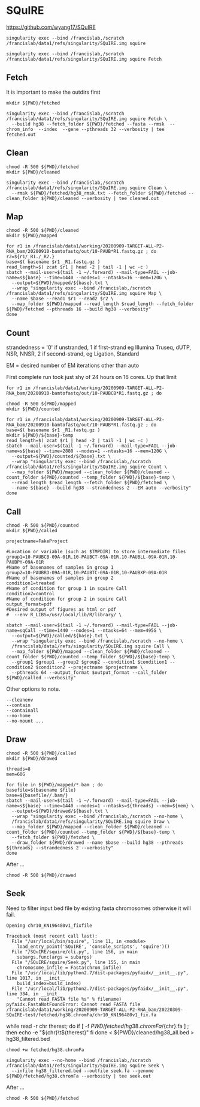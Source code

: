 #	SQuIRE

https://github.com/wyang17/SQuIRE


```
singularity exec --bind /francislab,/scratch /francislab/data1/refs/singularity/SQuIRE.img squire 

singularity exec --bind /francislab,/scratch /francislab/data1/refs/singularity/SQuIRE.img squire Fetch
```

##	Fetch 

It is important to make the outdirs first

```
mkdir ${PWD}/fetched

singularity exec --bind /francislab,/scratch /francislab/data1/refs/singularity/SQuIRE.img squire Fetch \
  --build hg38 --fetch_folder ${PWD}/fetched --fasta --rmsk  --chrom_info  --index  --gene --pthreads 32 --verbosity | tee fetched.out 
```


##	Clean

```
chmod -R 500 ${PWD}/fetched
mkdir ${PWD}/cleaned

singularity exec --bind /francislab,/scratch /francislab/data1/refs/singularity/SQuIRE.img squire Clean \
  --rmsk ${PWD}/fetched/hg38_rmsk.txt --fetch_folder ${PWD}/fetched --clean_folder ${PWD}/cleaned --verbosity | tee cleaned.out
```

##	Map


```
chmod -R 500 ${PWD}/cleaned
mkdir ${PWD}/mapped

for r1 in /francislab/data1/working/20200909-TARGET-ALL-P2-RNA_bam/20200910-bamtofastq/out/10-PAUB*R1.fastq.gz ; do
r2=${r1/_R1./_R2.}
base=$( basename $r1 _R1.fastq.gz )
read_length=$( zcat $r1 | head -2 | tail -1 | wc -c )
sbatch --mail-user=$(tail -1 ~/.forward) --mail-type=FAIL --job-name=s${base} --time=1440 --nodes=1 --ntasks=16 --mem=120G \
  --output=${PWD}/mapped/${base}.txt \
  --wrap "singularity exec --bind /francislab,/scratch /francislab/data1/refs/singularity/SQuIRE.img squire Map \
  --name $base --read1 $r1 --read2 $r2 \
  --map_folder ${PWD}/mapped --read_length $read_length --fetch_folder ${PWD}/fetched --pthreads 16 --build hg38 --verbosity"
done
```


##	Count

strandedness = '0' if unstranded, 1 if first-strand eg Illumina Truseq, dUTP, NSR, NNSR, 2 if second-strand, eg Ligation, Standard

EM = desired number of EM iterations other than auto

First complete run took just shy of 24 hours on 16 cores. Up that limit

`for r1 in /francislab/data1/working/20200909-TARGET-ALL-P2-RNA_bam/20200910-bamtofastq/out/10-PAUBCB*R1.fastq.gz ; do`

```
chmod -R 500 ${PWD}/mapped
mkdir ${PWD}/counted

for r1 in /francislab/data1/working/20200909-TARGET-ALL-P2-RNA_bam/20200910-bamtofastq/out/10-PAUB*R1.fastq.gz ; do
base=$( basename $r1 _R1.fastq.gz )
mkdir ${PWD}/${base}-temp
read_length=$( zcat $r1 | head -2 | tail -1 | wc -c )
sbatch --mail-user=$(tail -1 ~/.forward) --mail-type=FAIL --job-name=s${base} --time=2880 --nodes=1 --ntasks=16 --mem=120G \
  --output=${PWD}/counted/${base}.txt \
  --wrap "singularity exec --bind /francislab,/scratch /francislab/data1/refs/singularity/SQuIRE.img squire Count \
  --map_folder ${PWD}/mapped --clean_folder ${PWD}/cleaned --count_folder ${PWD}/counted --temp_folder ${PWD}/${base}-temp \
  --read_length $read_length --fetch_folder ${PWD}/fetched \
  --name ${base} --build hg38 --strandedness 2 --EM auto --verbosity"
done
```





##	Call


```
chmod -R 500 ${PWD}/counted
mkdir ${PWD}/called

projectname=FakeProject

#Location or variable (such as $TMPDIR) to store intermediate files
group1=10-PAUBCB-09A-01R,10-PAUBCT-09A-01R,10-PAUBLL-09A-01R,10-PAUBPY-09A-01R
#Name of basenames of samples in group 1
group2=10-PAUBRD-09A-01R,10-PAUBTC-09A-01R,10-PAUBXP-09A-01R
#Name of basenames of samples in group 2
condition1=treated
#Name of condition for group 1 in squire Call
condition2=control
#Name of condition for group 2 in squire Call
output_format=pdf
#Desired output of figures as html or pdf
#  --env R_LIBS=/usr/local/lib/R/library/ \

sbatch --mail-user=$(tail -1 ~/.forward) --mail-type=FAIL --job-name=sqCall --time=1440 --nodes=1 --ntasks=64 --mem=495G \
  --output=${PWD}/called/${base}.txt \
  --wrap "singularity exec --bind /francislab,/scratch --no-home \
  /francislab/data1/refs/singularity/SQuIRE.img squire Call \
  --map_folder ${PWD}/mapped --clean_folder ${PWD}/cleaned --count_folder ${PWD}/counted --temp_folder ${PWD}/${base}-temp \
  --group1 $group1 --group2 $group2 --condition1 $condition1 --condition2 $condition2 --projectname $projectname \
  --pthreads 64 --output_format $output_format --call_folder ${PWD}/called --verbosity"
```

Other options to note.

```
--cleanenv
--contain
--containall
--no-home
--no-mount ...
```


##	Draw


```
chmod -R 500 ${PWD}/called
mkdir ${PWD}/drawed

threads=8
mem=60G

for file in ${PWD}/mapped/*.bam ; do
basefile=$(basename $file)
base=${basefile//.bam/}
sbatch --mail-user=$(tail -1 ~/.forward) --mail-type=FAIL --job-name=s${base} --time=1440 --nodes=1 --ntasks=${threads} --mem=${mem} \
  --output=${PWD}/drawed/${base}.txt \
  --wrap "singularity exec --bind /francislab,/scratch --no-home \
  /francislab/data1/refs/singularity/SQuIRE.img squire Draw \
  --map_folder ${PWD}/mapped --clean_folder ${PWD}/cleaned --count_folder ${PWD}/counted --temp_folder ${PWD}/${base}-temp \
  --fetch_folder ${PWD}/fetched \
  --draw_folder ${PWD}/drawed --name $base --build hg38 --pthreads ${threads} --strandedness 2 --verbosity"
done

```

After ...

```
chmod -R 500 ${PWD}/drawed
```

##	Seek


Need to filter input bed file by existing fasta chromosomes otherwise it will fail.

```
Opening chr10_KN196480v1_fixfile

Traceback (most recent call last):
  File "/usr/local/bin/squire", line 11, in <module>
    load_entry_point('SQuIRE', 'console_scripts', 'squire')()
  File "/SQuIRE/squire/cli.py", line 156, in main
    subargs.func(args = subargs)
  File "/SQuIRE/squire/Seek.py", line 155, in main
    chromosome_infile = Fasta(chrom_infile)
  File "/usr/local/lib/python2.7/dist-packages/pyfaidx/__init__.py", line 1017, in __init__
    build_index=build_index)
  File "/usr/local/lib/python2.7/dist-packages/pyfaidx/__init__.py", line 384, in __init__
    "Cannot read FASTA file %s" % filename)
pyfaidx.FastaNotFoundError: Cannot read FASTA file /francislab/data1/working/20200909-TARGET-ALL-P2-RNA_bam/20220309-SQuIRE-test/fetched/hg38.chromFa/chr10_KN196480v1_fix.fa

```


while read -r chr therest; do
if [ -f ${PWD}/fetched/hg38.chromFa/${chr}.fa ] ; then
echo -e "${chr}\t${therest}"
fi
done < ${PWD}/cleaned/hg38_all.bed > hg38_filtered.bed



```
chmod +w fetched/hg38.chromFa

singularity exec --no-home --bind /francislab,/scratch /francislab/data1/refs/singularity/SQuIRE.img squire Seek \
  --infile hg38_filtered.bed --outfile seek.fa --genome ${PWD}/fetched/hg38.chromFa --verbosity | tee seek.out
```

After ...

```
chmod -R 500 ${PWD}/fetched
```

